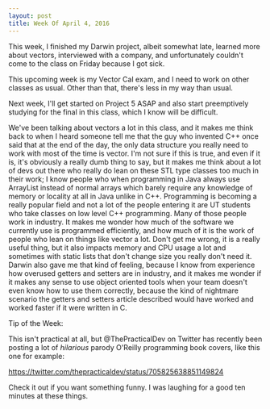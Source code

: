 ```yaml
---
layout: post
title: Week Of April 4, 2016
---
```


This week, I finished my Darwin project, albeit somewhat late, learned more about vectors, interviewed with a company, and unfortunately couldn't come to the class on Friday because I got sick.

This upcoming week is my Vector Cal exam, and I need to work on other classes as usual. Other than that, there's less in my way than usual.

Next week, I'll get started on Project 5 ASAP and also start preemptively studying for the final in this class, which I know will be difficult.

We've been talking about vectors a lot in this class, and it makes me think back to when I heard someone tell me that the guy who invented C++ once said that at the end of the day, the only data structure you really need to work with most of the time is vector. I'm not sure if this is true, and even if it is, it's obviously a really dumb thing to say, but it makes me think about a lot of devs out there who really do lean on these STL type classes too much in their work; I know people who when programming in Java always use ArrayList instead of normal arrays which barely require any knowledge of memory or locality at all in Java unlike in C++. Programming is becoming a really popular field and not a lot of the people entering it are UT students who take classes on low level C++ programming. Many of those people work in industry. It makes me wonder how much of the software we currently use is programmed efficiently, and how much of it is the work of people who lean on things like vector a lot. Don't get me wrong, it is a really useful thing, but it also impacts memory and CPU usage a lot and sometimes with static lists that don't change size you really don't need it. Darwin also gave me that kind of feeling, because I know from experience how overused getters and setters are in industry, and it makes me wonder if it makes any sense to use object oriented tools when your team doesn't even know how to use them correctly, because the kind of nightmare scenario the getters and setters article described would have worked and worked faster if it were written in C.

Tip of the Week:

This isn't practical at all, but @ThePracticalDev on Twitter has recently been posting a lot of *hilarious* parody O'Reilly programming book covers, like this one for example:

https://twitter.com/thepracticaldev/status/705825638851149824

Check it out if you want something funny. I was laughing for a good ten minutes at these things.
